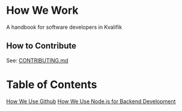 # How We Work
A handbook for software developers in Kvalifik

## How to Contribute
See: [CONTRIBUTING.md](CONTRIBUTING.md)

# Table of Contents
[How We Use Github](how-we-use-github.md)
[How We Use Node.js for Backend Development](how-we-use-nodejs.md)
